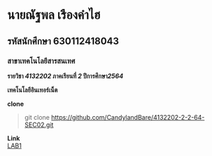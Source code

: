 # นายณัฐพล เรืองคำไฮ  
## รหัสนักศึกษา 630112418043  
### สาขาเทคโนโลยีสารสนเทศ  

**รายวิชา *4132202* ภาคเรียนที่ *2* ปีการศึกษา*2564***  

**เทคโนโลยีอินเทอร์เน็ต**  

**clone**
> git clone https://github.com/CandylandBare/4132202-2-2-64-SEC02.git  

**Link**  
[LAB1](https://github.com/CandylandBare/4132202-2-2-64-SEC02/tree/main/LAB1)  
